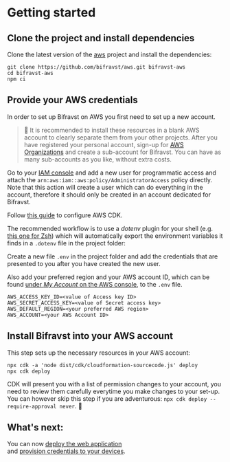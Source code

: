 # Getting started

## Clone the project and install dependencies

Clone the latest version of the [aws](https://github.com/bifravst/aws) project and install the dependencies:

	git clone https://github.com/bifravst/aws.git bifravst-aws
	cd bifravst-aws
	npm ci

## Provide your AWS credentials

In order to set up Bifravst on AWS you first need to set up a new account.

> 🚨 It is recommended to install these resources in a blank AWS account to clearly separate them from your other projects. After you have registered your personal account, sign-up for [AWS Organizations](https://aws.amazon.com/organizations/) and create a sub-account for Bifravst. You can have as many sub-accounts as you like, without extra costs.

Go to your [IAM console](https://console.aws.amazon.com/iam/home?region=us-east-1#/home) and add a new user for programmatic access and attach the `arn:aws:iam::aws:policy/AdministratorAccess` policy directly. 
Note that this action will create a user which can do everything in the account, therefore it should only be created in an account dedicated for Bifravst.

Follow [this guide](https://docs.aws.amazon.com/cdk/latest/guide/getting_started.html) to configure AWS CDK.

The recommended workflow is to use a *dotenv* plugin for your shell (e.g. [this one for Zsh](https://github.com/robbyrussell/oh-my-zsh/tree/master/plugins/dotenv)) which will automatically export the environment variables it finds in a `.dotenv` file in the project folder:

Create a new file `.env` in the project folder and add the credentials that are presented to you after you have created the new user.

Also add your preferred region and your AWS account ID, which can be found [under *My Account* on the AWS console](https://console.aws.amazon.com/billing/home?#/account), to the `.env` file.

```
AWS_ACCESS_KEY_ID=<value of Access key ID>
AWS_SECRET_ACCESS_KEY=<value of Secret access key>
AWS_DEFAULT_REGION=<your preferred AWS region>
AWS_ACCOUNT=<your AWS Account ID>
```

## Install Bifravst into your AWS account

This step sets up the necessary resources in your AWS account:

    npx cdk -a 'node dist/cdk/cloudformation-sourcecode.js' deploy
    npx cdk deploy

CDK will present you with a list of permission changes to your account, you need to review them carefully everytime you make changes to your set-up. You can however skip this step if you are adventurous: `npx cdk deploy --require-approval never`. 
🤞
## What's next:

You can now [deploy the web application](../app/AWS.md)  
and [provision credentials to your devices](./DeviceCredentials.md).
